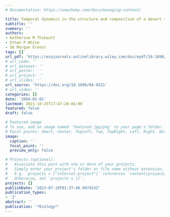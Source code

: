 ```yaml
---
# Documentation: https://wowchemy.com/docs/managing-content/

title: Temporal dynamics in the structure and composition of a desert rodent community
subtitle: ''
summary: ''
authors:
- Katherine M Thibault
- Ethan P White
- SK Morgan Ernest
tags: []
url_pdf: 'https://esajournals.onlinelibrary.wiley.com/doi/epdf/10.1890/04-0321'
# url_code: ''
# url_dataset: ''
# url_poster: ''
# url_project: ''
# url_slides: ''
url_source: 'https://doi.org/10.1890/04-0321'
# url_video: ''
categories: []
date: '2004-01-01'
lastmod: 2021-10-25T17:47:20-04:00
featured: false
draft: false

# Featured image
# To use, add an image named `featured.jpg/png` to your page's folder.
# Focal points: Smart, Center, TopLeft, Top, TopRight, Left, Right, BottomLeft, Bottom, BottomRight.
image:
  caption: ''
  focal_point: ''
  preview_only: false

# Projects (optional).
#   Associate this post with one or more of your projects.
#   Simply enter your project's folder or file name without extension.
#   E.g. `projects = ["internal-project"]` references `content/project/deep-learning/index.md`.
#   Otherwise, set `projects = []`.
projects: []
publishDate: '2023-07-19T01:37:40.997433Z'
publication_types:
- '2'
abstract: ''
publication: '*Ecology*'
---
```

